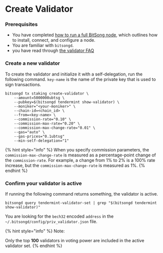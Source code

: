# Create Validator

### Prerequisites <a href="#prerequisites" id="prerequisites"></a>

* You have completed [how to run a full BitSong node](join-the-mainnet.md), which outlines how to install, connect, and configure a node.
* You are familiar with `bitsongd`.
* you have read through [the validator FAQ](../validators/validator-faq.md)

### Create a new validator <a href="#_2-create-a-new-validator" id="_2-create-a-new-validator"></a>

To create the validator and initialize it with a self-delegation, run the following command. `key-name` is the name of the private key that is used to sign transactions.

```
bitsongd tx staking create-validator \
    --amount=5000000ubtsg \
    --pubkey=$(bitsongd tendermint show-validator) \
    --moniker="<your-moniker>" \
    --chain-id=<chain_id> \
    --from=<key-name> \
    --commission-rate="0.10" \
    --commission-max-rate="0.20" \
    --commission-max-change-rate="0.01" \
    --gas="auto" \
    --gas-prices="0.1ubtsg"
    --min-self-delegation="1"
```

{% hint style="info" %}
When you specify commission parameters, the `commission-max-change-rate` is measured as a percentage-point change of the `commission-rate`. For example, a change from 1% to 2% is a 100% rate increase, but the `commission-max-change-rate` is measured as 1%.
{% endhint %}

### Confirm your validator is active <a href="#_3-confirm-your-validator-is-active" id="_3-confirm-your-validator-is-active"></a>

If running the following command returns something, the validator is active.

```
bitsongd query tendermint-validator-set | grep "$(bitsongd tendermint show-validator)"
```

You are looking for the `bech32` encoded `address` in the `~/.bitsongd/config/priv_validator.json` file.

{% hint style="info" %}
Note:

Only the top **100** validators in voting power are included in the active validator set.
{% endhint %}

